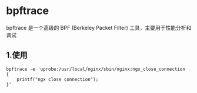 # bpftrace
bpftrace 是一个高级的 BPF (Berkeley Packet Filter) 工具，主要用于性能分析和调试
## 1.使用
```
bpftrace -e 'uprobe:/usr/local/nginx/sbin/nginx:ngx_close_connection
{
    printf("ngx close connection");
}'
```
